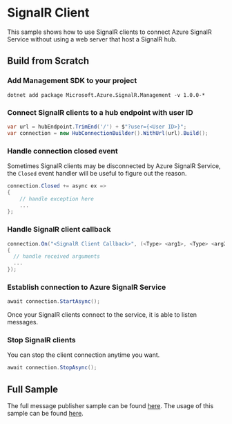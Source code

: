 # SignalR Client

This sample shows how to use SignalR clients to connect Azure SignalR Service without using a web server that host a SignalR hub.

## Build from Scratch

### Add Management SDK to your project

```
dotnet add package Microsoft.Azure.SignalR.Management -v 1.0.0-*
```

### Connect SignalR clients to a hub endpoint with user ID

```C# 
var url = hubEndpoint.TrimEnd('/') + $"?user={<User ID>}";
var connection = new HubConnectionBuilder().WithUrl(url).Build();
```

### Handle connection closed event

Sometimes SignalR clients may be disconnected by Azure SignalR Service, the `Closed` event handler will be useful to figure out the reason.

```C#
connection.Closed += async ex =>
{
	// handle exception here
    ...
};
```

### Handle SignalR client callback

```C#
connection.On("<SignalR Client Callback>", (<Type> <arg1>, <Type> <arg2>, ...) =>
{
  // handle received arguments
  ...
});
```

### Establish connection to Azure SignalR Service

```C#
await connection.StartAsync();
```

Once your SignalR clients connect to the service, it is able to listen messages.

### Stop SignalR clients

You can stop the client connection anytime you want.

```C#
await connection.StopAsync();
```

## Full Sample

The full message publisher sample can be found [here](.). The usage of this sample can be found [here](<https://github.com/aspnet/AzureSignalR-samples/tree/master/samples/Management#start-signalr-clients>).